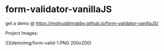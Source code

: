 # form-validator-vanillaJS
get a demo @ https://mohiuddinrabby.github.io/form-validator-vanillaJS/

Project Images:

![](demoImg/form-valid-1.PNG 200x200)
